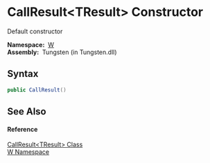CallResult&lt;TResult> Constructor
==================================
  Default constructor

  **Namespace:**  [W][1]  
  **Assembly:**  Tungsten (in Tungsten.dll)

Syntax
------

```csharp
public CallResult()
```


See Also
--------

#### Reference
[CallResult&lt;TResult> Class][2]  
[W Namespace][1]  

[1]: ../README.md
[2]: README.md